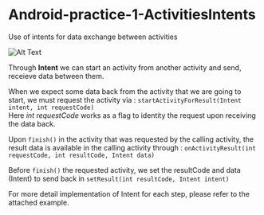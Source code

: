 # Android-practice-1-ActivitiesIntents
Use of intents for data exchange between activities

![Alt Text](https://github.com/RobinKim-SWEngineer/Images-for-document/blob/master/ActivitiesIntents.gif)

Through **Intent** we can start an activity from another activity and send, receieve data between them.

When we expect some data back from the activity that we are going to start, we must request the activity via  :
`startActivityForResult(Intent intent, int requestCode)`  
Here *int requestCode* works as a flag to identity the request upon receiving the data back.

Upon `finish()` in the activity that was requested by the calling activity, the result data is available in the calling activity through :
`onActivityResult(int requestCode, int resultCode, Intent data)`

Before `finish()` the requested activity, we set the resultCode and data (Intent) to send back in `setResult(int resultCode, Intent intent)`

For more detail implementation of Intent for each step, please refer to the attached example.
